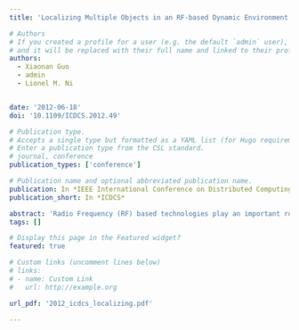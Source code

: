 ```yaml
---
title: 'Localizing Multiple Objects in an RF-based Dynamic Environment'

# Authors
# If you created a profile for a user (e.g. the default `admin` user), write the username (folder name) here
# and it will be replaced with their full name and linked to their profile.
authors:
  - Xiaonan Guo
  - admin
  - Lionel M. Ni


date: '2012-06-18'
doi: '10.1109/ICDCS.2012.49'

# Publication type.
# Accepts a single type but formatted as a YAML list (for Hugo requirements).
# Enter a publication type from the CSL standard.
# journal, conference
publication_types: ['conference']

# Publication name and optional abbreviated publication name.
publication: In *IEEE International Conference on Distributed Computing Systems*
publication_short: In *ICDCS*

abstract: 'Radio Frequency (RF) based technologies play an important role in indoor localization, since Radio Signal Strength (RSS) is easily achieved by various wireless devices without additional cost. Among these, radio map based technologies (also referred as fingerprinting technologies) are attractive. They are able to accurately localize the targets without introducing many reference nodes. Therefore, their hardware cost is low. However, this technology has two fatal limitations. First, it is hard to localize multiple objects, since radio map has to collect all the RSS information when targets are at different possible positions. But due to the multipath phenomenon, different number of target nodes at different positions often generates different multipath signals. So when the target object number is unknown, constructing a radio map of multiple objects is almost impossible. Second, environment changes will generate different multipath signals and severely disturb the RSS measurement, making laborious retraining inevitable. In this paper, we propose a novel method, called Line-Of-Sight (LOS) map matching. It leverages frequency diversity of wireless nodes to eliminate the multipath behavior, making RSS more reliable than before. These reliable RSS signals are able to construct the radio map, which only reserves the LOS signal among nodes. We call it LOS radio map. The number of objects and environment changes will not affect the LOS signal between the targets and reference nodes. Such map is able to be constructed easily and require no training if reference nodes are carefully redeployed. Our basic idea is to utilize the frequency diversity of each wireless node to transmit data in different spectrum channel. Then it solves the optimization problem to get the LOS signal. Our experiments are based on TelosB sensor platform with three reference nodes. It shows that the accuracy will not decrease when localizing multiple targets in a dynamic environment. It outperforms the traditional methods by about60%. More importantly, no calibration is required in such environment. Furthermore, our approach presents attractive flexibility, making it more appropriate for general RF-based localization studies than just the radio map based localization.'
tags: []

# Display this page in the Featured widget?
featured: true

# Custom links (uncomment lines below)
# links:
# - name: Custom Link
#   url: http://example.org

url_pdf: '2012_icdcs_localizing.pdf'

---
```

